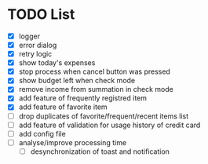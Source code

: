# TODO List

- [x] logger
- [x] error dialog
- [x] retry logic
- [x] show today's expenses
- [x] stop process when cancel button was pressed
- [x] show budget left when check mode
- [x] remove income from summation in check mode
- [x] add feature of frequently registred item
- [x] add feature of favorite item
- [ ] drop duplicates of favorite/frequent/recent items list
- [ ] add feature of validation for usage history of credit card
- [ ] add config file
- [ ] analyse/improve processing time
  - [ ] desynchronization of toast and notification
